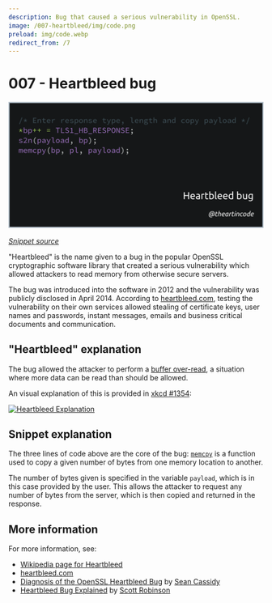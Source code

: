 ```yaml
---
description: Bug that caused a serious vulnerability in OpenSSL.
image: /007-heartbleed/img/code.png
preload: img/code.webp
redirect_from: /7
---
```


# 007 - Heartbleed bug

<picture>
  <source srcset="img/code.webp" type="image/webp">
  <source srcset="img/code.png" type="image/png">
  <img src="img/code.png" alt="Code snippet of the heartbleed bug">
</picture>

[*Snippet source*](https://www.seancassidy.me/diagnosis-of-the-openssl-heartbleed-bug.html)

"Heartbleed" is the name given to a bug in the popular OpenSSL cryptographic
software library that created a serious vulnerability which allowed attackers to
read memory from otherwise secure servers.

The bug was introduced into the software in 2012 and the vulnerability was
publicly disclosed in April 2014. According to [heartbleed.com](http://heartbleed.com/),
testing the vulnerability on their own services allowed stealing of certificate
keys, user names and passwords, instant messages, emails and business critical
documents and communication.

## "Heartbleed" explanation

The bug allowed the attacker to perform a [buffer over-read](https://en.wikipedia.org/wiki/Buffer_over-read),
a situation where more data can be read than should be allowed.

An visual explanation of this is provided in
<a href="https://www.xkcd.com/1354/" target="_blank">xkcd #1354</a>:

<a href="https://www.xkcd.com/1354/" title="xkcd 1354">
  <img src="https://imgs.xkcd.com/comics/heartbleed_explanation.png" alt="Heartbleed Explanation" srcset="https://imgs.xkcd.com/comics/heartbleed_explanation_2x.png 2x">
</a>

## Snippet explanation

The three lines of code above are the core of the bug: [`memcpy`](https://en.cppreference.com/w/cpp/string/byte/memcpy) is a function used to copy a given number of bytes from one
memory location to another.

The number of bytes given is specified in the variable `payload`, which is in
this case provided by the user. This allows the attacker to request any number
of bytes from the server, which is then copied and returned in the response.

## More information

For more information, see:

*   [Wikipedia page for Heartbleed](https://en.wikipedia.org/wiki/Heartbleed)
*   [heartbleed.com](http://heartbleed.com/)
*   [Diagnosis of the OpenSSL Heartbleed Bug](https://www.seancassidy.me/diagnosis-of-the-openssl-heartbleed-bug.html) by [Sean Cassidy](https://twitter.com/sean_a_cassidy)
*   [Heartbleed Bug Explained](https://stackabuse.com/heartbleed-bug-explained/) by [Scott Robinson](https://twitter.com/ScottWRobinson)
